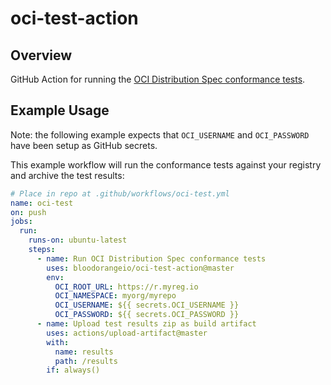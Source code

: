 # oci-test-action

## Overview

GitHub Action for running the [OCI Distribution Spec conformance tests](https://github.com/opencontainers/distribution-spec/tree/master/conformance).

## Example Usage

Note: the following example expects that `OCI_USERNAME` and `OCI_PASSWORD` have been setup as GitHub secrets. 

This example workflow will run the conformance tests against your registry and archive the test results:

```yaml
# Place in repo at .github/workflows/oci-test.yml
name: oci-test
on: push
jobs:
  run:
    runs-on: ubuntu-latest
    steps:
      - name: Run OCI Distribution Spec conformance tests
        uses: bloodorangeio/oci-test-action@master
        env:
          OCI_ROOT_URL: https://r.myreg.io
          OCI_NAMESPACE: myorg/myrepo
          OCI_USERNAME: ${{ secrets.OCI_USERNAME }}
          OCI_PASSWORD: ${{ secrets.OCI_PASSWORD }}
      - name: Upload test results zip as build artifact
        uses: actions/upload-artifact@master
        with:
          name: results
          path: /results
        if: always()
```

